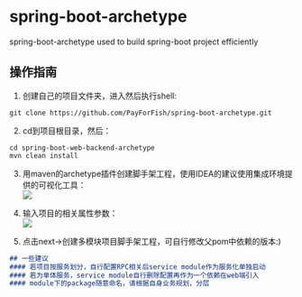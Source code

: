 # spring-boot-archetype  
spring-boot-archetype used to build spring-boot project efficiently  
## 操作指南  
1. 创建自己的项目文件夹，进入然后执行shell:  
~~~shell script
git clone https://github.com/PayForFish/spring-boot-archetype.git
~~~  
2. cd到项目根目录，然后：  
~~~shell script
cd spring-boot-web-backend-archetype
mvn clean install
~~~  
3. 用maven的archetype插件创建脚手架工程，使用IDEA的建议使用集成环境提供的可视化工具：  
   ![](https://picabstract-preview-ftn.weiyun.com/ftn_pic_abs_v3/f37c9023b39a8d2d084bf9a12223a8e67b3c663881cdcf5485008bcb5a36e5fae7afec5b065c1a99bd8a94f6ef6d6c02?pictype=scale&from=30013&version=3.3.3.3&uin=1084856844&fname=WX20200721-140341%402x.png&size=750)  
   
4. 输入项目的相关属性参数：    
   ![](https://picabstract-preview-ftn.weiyun.com/ftn_pic_abs_v3/334e6bd57d298d9b56ebc457eec08db4b311bca8ec11421d8bb0826fa1dc9af4e737295cdb29e88cd99356e5c1ee3f8b?pictype=scale&from=30013&version=3.3.3.3&uin=1084856844&fname=WX20200721-141004%402x.png&size=750)  
   
5. 点击next->创建多模块项目脚手架工程，可自行修改父pom中依赖的版本:)  
~~~markdown
## 一些建议
#### 若项目按服务划分，自行配置RPC相关后service module作为服务化单独启动  
#### 若为单体服务，service module自行删除配置再作为一个依赖在web端引入
#### module下的package随意命名，请根据自身业务规划，分层  
~~~